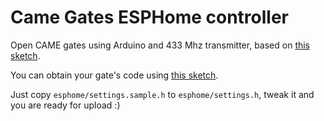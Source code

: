 # Came Gates ESPHome controller

Open CAME gates using Arduino and 433 Mhz transmitter, based on [this sketch](https://gist.github.com/superyarik/3eb4da9da728466c072e716532d732ef).

You can obtain your gate's code using [this sketch](https://github.com/jehy/arduino-came-reader).

Just copy `esphome/settings.sample.h` to `esphome/settings.h`, tweak it and you are ready for upload :) 
